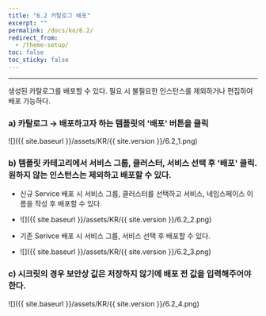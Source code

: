 ```yaml
---
title: "6.2 카탈로그 배포"
excerpt: ""
permalink: /docs/ko/6.2/
redirect_from:
  - /theme-setup/
toc: false
toc_sticky: false
---
```


---
생성된 카탈로그를 배포할 수 있다. 필요 시 불필요한 인스턴스를 제외하거나 편집하여 배포 가능하다.

### a\) 카탈로그 →  배포하고자 하는 템플릿의 '배포' 버튼을 클릭
![]({{ site.baseurl }}/assets/KR/{{ site.version }}/6.2_1.png)

### b\) 템플릿 카테고리에서 서비스 그룹, 클러스터, 서비스 선택 후 '배포' 클릭. 원하지 않는 인스턴스는 제외하고 배포할 수 있다.

* 신규 Service 배포 시 서비스 그룹, 클러스터를 선택하고 서비스, 네임스페이스 이름을 작성 후 배포할 수 있다.
* ![]({{ site.baseurl }}/assets/KR/{{ site.version }}/6.2_2.png)

* 기존 Serivce 배포 시 서비스 그룹, 서비스 선택 후 배포할 수 있다.
* ![]({{ site.baseurl }}/assets/KR/{{ site.version }}/6.2_3.png)

### c\) 시크릿의 경우 보안상 값은 저장하지 않기에 배포 전 값을 입력해주어야 한다.
![]({{ site.baseurl }}/assets/KR/{{ site.version }}/6.2_4.png)
